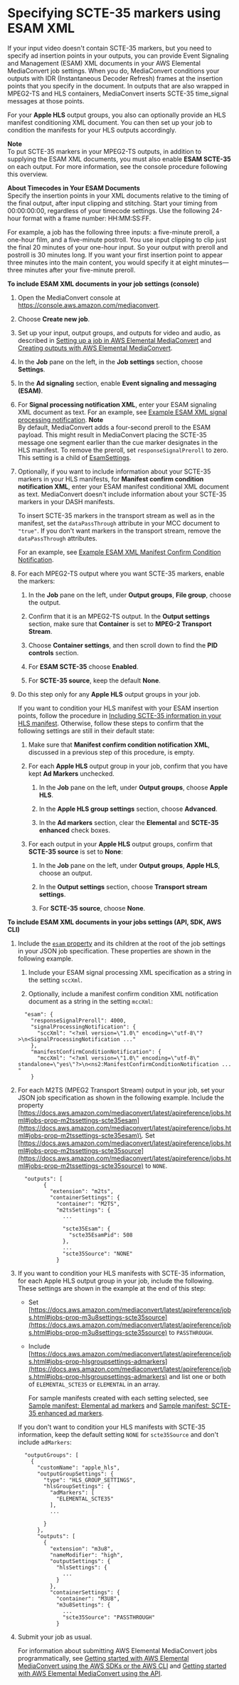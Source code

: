 # Specifying SCTE\-35 markers using ESAM XML<a name="specifying-scte-35-markers-using-esam-xml"></a>

If your input video doesn't contain SCTE\-35 markers, but you need to specify ad insertion points in your outputs, you can provide Event Signaling and Management \(ESAM\) XML documents in your AWS Elemental MediaConvert job settings\. When you do, MediaConvert conditions your outputs  with IDR \(Instantaneous Decoder Refresh\) frames at the insertion points that you specify in the document\. In outputs that are also wrapped in MPEG2\-TS and HLS containers, MediaConvert inserts SCTE\-35 time\_signal messages at those points\. 

For your **Apple HLS** output groups, you also can optionally provide an HLS manifest conditioning XML document\. You can then set up your job to condition the manifests for your HLS outputs accordingly\.

**Note**  
To put SCTE\-35 markers in your MPEG2\-TS outputs, in addition to supplying the ESAM XML documents, you must also enable **ESAM SCTE\-35** on each output\. For more information, see the console procedure following this overview\.

**About Timecodes in Your ESAM Documents**  
Specify the insertion points in your XML documents relative to the timing of the final output, after input clipping and stitching\. Start your timing from 00:00:00:00, regardless of your timecode settings\. Use the following 24\-hour format with a frame number: HH:MM:SS:FF\.

For example, a job has the following three inputs: a five\-minute preroll, a one\-hour film, and a five\-minute postroll\. You use input clipping to clip just the final 20 minutes of your one\-hour input\. So your output with preroll and postroll is 30 minutes long\. If you want your first insertion point to appear three minutes into the main content, you would specify it at eight minutes—three minutes after your five\-minute preroll\. 

**To include ESAM XML documents in your job settings \(console\)**

1. Open the MediaConvert console at [https://console\.aws\.amazon\.com/mediaconvert](https://console.aws.amazon.com/mediaconvert)\.

1. Choose **Create new job**\.

1. Set up your input, output groups, and outputs for video and audio, as described in [Setting up a job in AWS Elemental MediaConvert](setting-up-a-job.md) and [Creating outputs with AWS Elemental MediaConvert](creating-streaming-and-file-outputs.md)\.

1. In the **Job** pane on the left, in the **Job settings** section, choose **Settings**\.

1. In the **Ad signaling** section, enable **Event signaling and messaging \(ESAM\)**\.

1. For **Signal processing notification XML**, enter your ESAM signaling XML document as text\. For an example, see [Example ESAM XML signal processing notification](example-esam-xml.md)\.
**Note**  
By default, MediaConvert adds a four\-second preroll to the ESAM payload\. This might result in MediaConvert placing the SCTE\-35 message one segment earlier than the cue marker designates in the HLS manifest\. To remove the preroll, set `responseSignalPreroll` to zero\. This setting is a child of [EsamSettings](https://docs.aws.amazon.com/mediaconvert/latest/apireference/jobs-id.html#jobs-id-model-esamsettings)\.

1. Optionally, if you want to include information about your SCTE\-35 markers in your HLS manifests, for **Manifest confirm condition notification XML**, enter your ESAM manifest conditional XML document as text\. MediaConvert doesn't include information about your SCTE\-35 markers in your DASH manifests\.

   To insert SCTE\-35 markers in the transport stream as well as in the manifest, set the `dataPassThrough` attribute in your MCC document to `"true"`\. If you don't want markers in the transport stream, remove the `dataPassThrough` attributes\.

   For an example, see [Example ESAM XML Manifest Confirm Condition Notification](example-esam-xml-manifest-conditioning.md)\. 

1. For each MPEG2\-TS output where you want SCTE\-35 markers, enable the markers:

   1. In the **Job** pane on the left, under **Output groups**, **File group**, choose the output\.

   1. Confirm that it is an MPEG2\-TS output\. In the **Output settings** section, make sure that **Container** is set to **MPEG\-2 Transport Stream**\.

   1. Choose **Container settings**, and then scroll down to find the **PID controls** section\.

   1. For **ESAM SCTE\-35** choose **Enabled**\.

   1. For **SCTE\-35 source**, keep the default **None**\.

1. Do this step only for any **Apple HLS** output groups in your job\.

   If you want to condition your HLS manifest with your ESAM insertion points, follow the procedure in [Including SCTE\-35 information in your HLS manifest](including-scte-35-information-in-your-hls-manifest.md)\. Otherwise, follow these steps to confirm that the following settings are still in their default state:

   1. Make sure that **Manifest confirm condition notification XML**, discussed in a previous step of this procedure, is empty\.

   1. For each **Apple HLS** output group in your job, confirm that you have kept **Ad Markers** unchecked\.

      1. In the **Job** pane on the left, under **Output groups**, choose **Apple HLS**\.

      1. In the **Apple HLS group settings** section, choose **Advanced**\.

      1. In the **Ad markers** section, clear the **Elemental** and **SCTE\-35 enhanced** check boxes\.

   1. For each output in your **Apple HLS** output groups, confirm that **SCTE\-35 source** is set to **None**:

      1. In the **Job** pane on the left, under **Output groups**, **Apple HLS**, choose an output\.

      1. In the **Output settings** section, choose **Transport stream settings**\.

      1. For **SCTE\-35 source**, choose **None**\.

**To include ESAM XML documents in your jobs settings \(API, SDK, AWS CLI\)**

1. Include the [`esam` property](https://docs.aws.amazon.com/mediaconvert/latest/apireference/jobs.html#jobs-prop-jobsettings-esam) and its children at the root of the job settings in your JSON job specification\. These properties are shown in the following example\.

   1.  Include your ESAM signal processing XML specification as a string in the setting `sccXml`\. 

   1. Optionally, include a manifest confirm condition XML notification document as a string in the setting `mccXml`:

   ```
     "esam": {
       "responseSignalPreroll": 4000,
       "signalProcessingNotification": {
         "sccXml": "<?xml version=\"1.0\" encoding=\"utf-8\"?>\n<SignalProcessingNotification ..."
       },
       "manifestConfirmConditionNotification": {
         "mccXml": "<?xml version=\"1.0\" encoding=\"utf-8\" standalone=\"yes\"?>\n<ns2:ManifestConfirmConditionNotification ... " 
       }
   ```

1. For each M2TS \(MPEG2 Transport Stream\) output in your job, set your JSON job specification as shown in the following example\. Include the property [https://docs.aws.amazon.com/mediaconvert/latest/apireference/jobs.html#jobs-prop-m2tssettings-scte35esam](https://docs.aws.amazon.com/mediaconvert/latest/apireference/jobs.html#jobs-prop-m2tssettings-scte35esam)\. Set [https://docs.aws.amazon.com/mediaconvert/latest/apireference/jobs.html#jobs-prop-m2tssettings-scte35source](https://docs.aws.amazon.com/mediaconvert/latest/apireference/jobs.html#jobs-prop-m2tssettings-scte35source) to `NONE`\.

   ```
     "outputs": [
           {
             "extension": "m2ts",
             "containerSettings": {
               "container": "M2TS",
               "m2tsSettings": {
                 ...
   
                 "scte35Esam": {
                   "scte35EsamPid": 508
                 },
                 ...
                 "scte35Source": "NONE"
               }
   ```

1. If you want to condition your HLS manifests with SCTE\-35 information, for each Apple HLS output group in your job, include the following\. These settings are shown in the example at the end of this step:
   +  Set [https://docs.aws.amazon.com/mediaconvert/latest/apireference/jobs.html#jobs-prop-m3u8settings-scte35source](https://docs.aws.amazon.com/mediaconvert/latest/apireference/jobs.html#jobs-prop-m3u8settings-scte35source) to `PASSTHROUGH`\.
   + Include [https://docs.aws.amazon.com/mediaconvert/latest/apireference/jobs.html#jobs-prop-hlsgroupsettings-admarkers](https://docs.aws.amazon.com/mediaconvert/latest/apireference/jobs.html#jobs-prop-hlsgroupsettings-admarkers) and list one or both of `ELEMENTAL_SCTE35` or `ELEMENTAL` in an array\.

     For sample manifests created with each setting selected, see [Sample manifest: Elemental ad markers](sample-manifest-elemental-ad-markers.md) and [Sample manifest: SCTE\-35 enhanced ad markers](sample-manifest-scte-35-enhanced-ad-markers.md)\.

   If you don't want to condition your HLS manifests with SCTE\-35 information, keep the default setting `NONE` for `scte35Source` and don't include `adMarkers`:

   ```
     "outputGroups": [
       {
         "customName": "apple_hls",
         "outputGroupSettings": {
           "type": "HLS_GROUP_SETTINGS",
           "hlsGroupSettings": {
             "adMarkers": [
               "ELEMENTAL_SCTE35"
             ],
             ...
   
           }
         },
         "outputs": [
           {
             "extension": "m3u8",
             "nameModifier": "high",
             "outputSettings": {
               "hlsSettings": {
                 ...
               }
             },
             "containerSettings": {
               "container": "M3U8",
               "m3u8Settings": {
                 ...
                 "scte35Source": "PASSTHROUGH"
               }
   ```

1. Submit your job as usual\. 

   For information about submitting AWS Elemental MediaConvert jobs programmatically, see [Getting started with AWS Elemental MediaConvert using the AWS SDKs or the AWS CLI](https://docs.aws.amazon.com/mediaconvert/latest/apireference/custom-endpoints.html) and [Getting started with AWS Elemental MediaConvert using the API](https://docs.aws.amazon.com/mediaconvert/latest/apireference/getting-started.html)\.